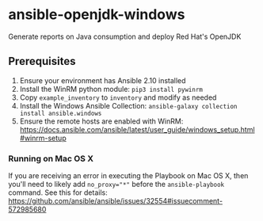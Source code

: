 # ansible-openjdk-windows

Generate reports on Java consumption and deploy Red Hat's OpenJDK

## Prerequisites

1. Ensure your environment has Ansible 2.10 installed
2. Install the WinRM python module: `pip3 install pywinrm`
3. Copy `example_inventory` to `inventory` and modify as needed
4. Install the Windows Ansible Collection: `ansible-galaxy collection install ansible.windows`
5. Ensure the remote hosts are enabled with WinRM: https://docs.ansible.com/ansible/latest/user_guide/windows_setup.html#winrm-setup

### Running on Mac OS X

If you are receiving an error in executing the Playbook on Mac OS X, then you'll need to likely add `no_proxy="*"` before the `ansible-playbook` command.
See this for details: https://github.com/ansible/ansible/issues/32554#issuecomment-572985680